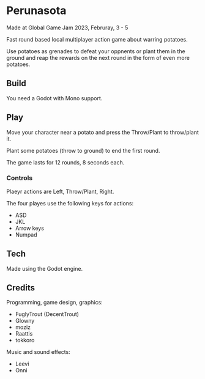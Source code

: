 # Perunasota

Made at Global Game Jam 2023, Februray, 3 - 5

Fast round based local multiplayer action game about warring potatoes.

Use potatoes as grenades to defeat your oppnents or plant them in the ground and reap the rewards on the next round in the form of even more potatoes.


## Build

You need a Godot with Mono support.

## Play

Move your character near a potato and press the Throw/Plant to throw/plant it.

Plant some potatoes (throw to ground) to end the first round.

The game lasts for 12 rounds, 8 seconds each.

### Controls

Plaeyr actions are Left, Throw/Plant, Right.

The four playes use the following keys for actions:
- ASD
- JKL
- Arrow keys
- Numpad

## Tech

Made using the Godot engine.

## Credits

Programming, game design, graphics:
- FuglyTrout (DecentTrout)
- Glowny
- moziz
- Raattis
- tokkoro

Music and sound effects:
- Leevi
- Onni
